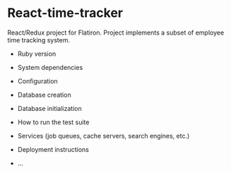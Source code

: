 # React-time-tracker

 React/Redux project for Flatiron.
 Project implements a subset of employee time tracking system.

* Ruby version

* System dependencies

* Configuration

* Database creation

* Database initialization

* How to run the test suite

* Services (job queues, cache servers, search engines, etc.)

* Deployment instructions

* ...
